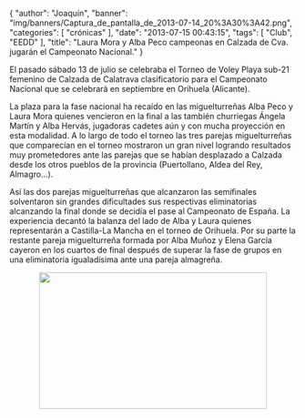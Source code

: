 {
  "author": "Joaquín", 
  "banner": "img/banners/Captura_de_pantalla_de_2013-07-14_20%3A30%3A42.png", 
  "categories": [
    "crónicas"
  ], 
  "date": "2013-07-15 00:43:15", 
  "tags": [
    "Club", 
    "EEDD"
  ], 
  "title": "Laura Mora y Alba Peco campeonas en Calzada de Cva. jugarán el Campeonato Nacional."
}

El pasado sábado 13 de julio se celebraba el Torneo de Voley Playa sub-21 femenino de Calzada de Calatrava clasificatorio para el Campeonato Nacional que se celebrará en septiembre en Orihuela (Alicante).

La plaza para la fase nacional ha recaído en las miguelturreñas Alba Peco y Laura Mora quienes vencieron en la final a las también churriegas Ángela Martín y Alba Hervás, jugadoras cadetes aún y con mucha proyección en esta modalidad. A lo largo de todo el torneo las tres parejas miguelturreñas que comparecían en el torneo mostraron un gran nivel logrando resultados muy prometedores ante las parejas que se habían desplazado a Calzada desde los otros pueblos de la provincia (Puertollano, Aldea del Rey, Almagro...).

Así las dos parejas miguelturreñas que alcanzaron las semifinales solventaron sin grandes dificultades sus respectivas eliminatorias alcanzando la final donde se decidía el pase al Campeonato de España. La experiencia decantó la balanza del lado de Alba y Laura quienes representarán a Castilla-La Mancha en el torneo de Orihuela. Por su parte la restante pareja miguelturreña formada por Alba Muñoz y Elena García cayeron en los cuartos de final después de superar la fase de grupos en una eliminatoria igualadísima ante una pareja almagreña.

<center>
<img src="http://www.advmiguelturra.org/img/banners/Captura%20de%20pantalla%20de%202013-07-14%2020%3A30%3A42.png" height="240" width="400"/> </center>


